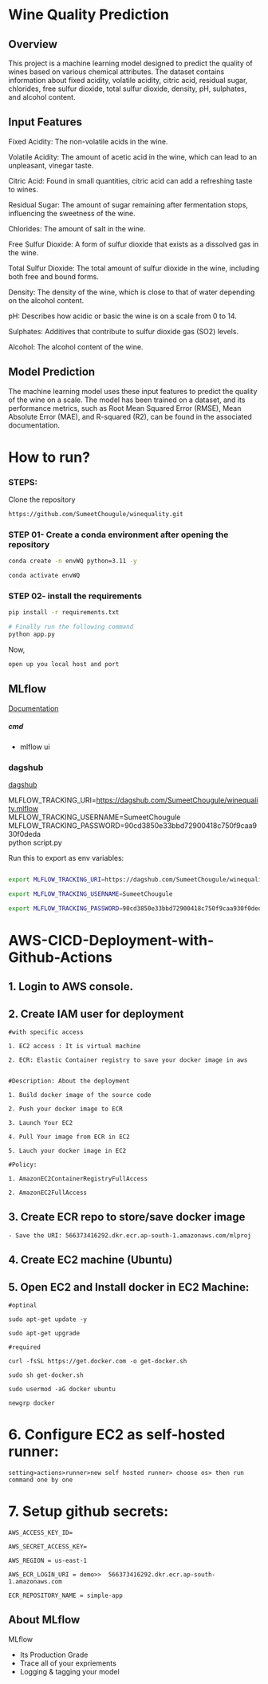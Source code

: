 # Wine Quality Prediction


## Overview

This project is a machine learning model designed to predict the quality of wines based on various chemical attributes. The dataset contains information about fixed acidity, volatile acidity, citric acid, residual sugar, chlorides, free sulfur dioxide, total sulfur dioxide, density, pH, sulphates, and alcohol content.

## Input Features

Fixed Acidity: The non-volatile acids in the wine.

Volatile Acidity: The amount of acetic acid in the wine, which can lead to an unpleasant, vinegar taste.

Citric Acid: Found in small quantities, citric acid can add a refreshing taste to wines.

Residual Sugar: The amount of sugar remaining after fermentation stops, influencing the sweetness of the wine.

Chlorides: The amount of salt in the wine.

Free Sulfur Dioxide: A form of sulfur dioxide that exists as a dissolved gas in the wine.

Total Sulfur Dioxide: The total amount of sulfur dioxide in the wine, including both free and bound forms.

Density: The density of the wine, which is close to that of water depending on the alcohol content.

pH: Describes how acidic or basic the wine is on a scale from 0 to 14.

Sulphates: Additives that contribute to sulfur dioxide gas (SO2) levels.

Alcohol: The alcohol content of the wine.

## Model Prediction

The machine learning model uses these input features to predict the quality of the wine on a scale. The model has been trained on a dataset, and its performance metrics, such as Root Mean Squared Error (RMSE), Mean Absolute Error (MAE), and R-squared (R2), can be found in the associated documentation.


# How to run?
### STEPS:

Clone the repository

```bash
https://github.com/SumeetChougule/winequality.git
```
### STEP 01- Create a conda environment after opening the repository

```bash
conda create -n envWQ python=3.11 -y
```

```bash
conda activate envWQ
```


### STEP 02- install the requirements
```bash
pip install -r requirements.txt
```


```bash
# Finally run the following command
python app.py
```

Now,
```bash
open up you local host and port
```



## MLflow

[Documentation](https://mlflow.org/docs/latest/index.html)


##### cmd
- mlflow ui

### dagshub
[dagshub](https://dagshub.com/)

MLFLOW_TRACKING_URI=https://dagshub.com/SumeetChougule/winequality.mlflow \
MLFLOW_TRACKING_USERNAME=SumeetChougule \
MLFLOW_TRACKING_PASSWORD=90cd3850e33bbd72900418c750f9caa930f0deda \
python script.py

Run this to export as env variables:

```bash

export MLFLOW_TRACKING_URI=https://dagshub.com/SumeetChougule/winequality.mlflow

export MLFLOW_TRACKING_USERNAME=SumeetChougule

export MLFLOW_TRACKING_PASSWORD=90cd3850e33bbd72900418c750f9caa930f0deda

```



# AWS-CICD-Deployment-with-Github-Actions

## 1. Login to AWS console.

## 2. Create IAM user for deployment

	#with specific access

	1. EC2 access : It is virtual machine

	2. ECR: Elastic Container registry to save your docker image in aws


	#Description: About the deployment

	1. Build docker image of the source code

	2. Push your docker image to ECR

	3. Launch Your EC2 

	4. Pull Your image from ECR in EC2

	5. Lauch your docker image in EC2

	#Policy:

	1. AmazonEC2ContainerRegistryFullAccess

	2. AmazonEC2FullAccess

	
## 3. Create ECR repo to store/save docker image
    - Save the URI: 566373416292.dkr.ecr.ap-south-1.amazonaws.com/mlproj

	
## 4. Create EC2 machine (Ubuntu) 

## 5. Open EC2 and Install docker in EC2 Machine:
	
	
	#optinal

	sudo apt-get update -y

	sudo apt-get upgrade
	
	#required

	curl -fsSL https://get.docker.com -o get-docker.sh

	sudo sh get-docker.sh

	sudo usermod -aG docker ubuntu

	newgrp docker
	
# 6. Configure EC2 as self-hosted runner:
    setting>actions>runner>new self hosted runner> choose os> then run command one by one


# 7. Setup github secrets:

    AWS_ACCESS_KEY_ID=

    AWS_SECRET_ACCESS_KEY=

    AWS_REGION = us-east-1

    AWS_ECR_LOGIN_URI = demo>>  566373416292.dkr.ecr.ap-south-1.amazonaws.com

    ECR_REPOSITORY_NAME = simple-app




## About MLflow 
MLflow

 - Its Production Grade
 - Trace all of your expriements
 - Logging & tagging your model

